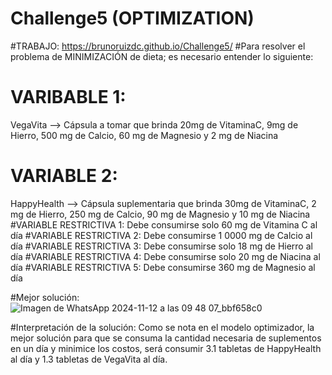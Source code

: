 # Challenge5 (OPTIMIZATION)

#TRABAJO: https://brunoruizdc.github.io/Challenge5/ 
#Para resolver el problema de MINIMIZACIÓN de dieta; es necesario entender lo siguiente:

# VARIBABLE 1: 
VegaVita --> Cápsula a tomar que brinda 20mg de VitaminaC, 9mg de Hierro, 500 mg de Calcio, 60 mg de Magnesio y 2 mg de Niacina
# VARIABLE 2: 
HappyHealth --> Cápsula suplementaria que brinda 30mg de VitaminaC, 2 mg de Hierro, 250 mg de Calcio, 90 mg de Magnesio y 10 mg de Niacina
#VARIABLE RESTRICTIVA 1: Debe consumirse solo 60 mg de Vitamina C al día
#VARIABLE RESTRICTIVA 2: Debe consumirse 1 0000 mg de Calcio al día
#VARIABLE RESTRICTIVA 3: Debe consumirse solo 18 mg de Hierro al día
#VARIABLE RESTRICTIVA 4: Debe consumirse solo 20 mg de Niacina al día
#VARIABLE RESTRICTIVA 5: Debe consumirse 360 mg de Magnesio al día

#Mejor solución:
![Imagen de WhatsApp 2024-11-12 a las 09 48 07_bbf658c0](https://github.com/user-attachments/assets/6b9e515c-51c8-492c-81bf-614a1522e8b2)

#Interpretación de la solución:
Como se nota en el modelo optimizador, la mejor solución para que se consuma la cantidad necesaria de suplementos en un día y minimice los costos, será consumir 3.1 tabletas 
de HappyHealth al día y 1.3 tabletas de VegaVita al día.
